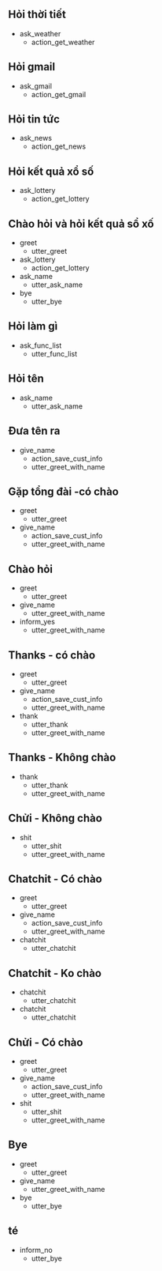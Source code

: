 ## Hỏi thời tiết
* ask_weather
  - action_get_weather

## Hỏi gmail
* ask_gmail
  - action_get_gmail

## Hỏi tin tức
* ask_news
  - action_get_news

## Hỏi kết quả xổ số
* ask_lottery
  - action_get_lottery

## Chào hỏi và hỏi kết quả sổ xố
* greet
  - utter_greet
* ask_lottery
  - action_get_lottery
* ask_name
  - utter_ask_name
* bye
  - utter_bye

## Hỏi làm gì
* ask_func_list
  - utter_func_list

## Hỏi tên
* ask_name
  - utter_ask_name

## Đưa tên ra
* give_name 
  - action_save_cust_info
  - utter_greet_with_name

## Gặp tổng đài -có chào
* greet
  - utter_greet
* give_name 
  - action_save_cust_info
  - utter_greet_with_name

## Chào hỏi
* greet
  - utter_greet
* give_name 
  - utter_greet_with_name
* inform_yes
  - utter_greet_with_name

## Thanks - có chào
* greet
  - utter_greet
* give_name
  - action_save_cust_info
  - utter_greet_with_name
* thank
  - utter_thank
  - utter_greet_with_name

## Thanks - Không chào
* thank
  - utter_thank
  - utter_greet_with_name
  
## Chửi - Không chào
* shit
  - utter_shit
  - utter_greet_with_name

## Chatchit - Có chào
* greet
  - utter_greet
* give_name 
  - action_save_cust_info
  - utter_greet_with_name
* chatchit
  - utter_chatchit

## Chatchit - Ko chào
* chatchit
  - utter_chatchit
* chatchit
  - utter_chatchit
  
## Chửi - Có chào
* greet
  - utter_greet
* give_name
  - action_save_cust_info
  - utter_greet_with_name
* shit
  - utter_shit
  - utter_greet_with_name

## Bye
* greet
  - utter_greet
* give_name 
  - utter_greet_with_name
* bye
  - utter_bye
  
## té
* inform_no
  - utter_bye